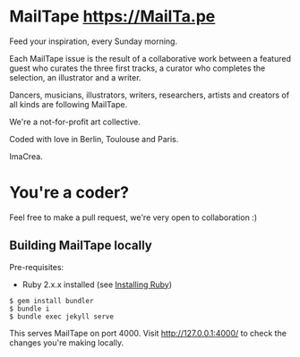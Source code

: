 # MailTape https://MailTa.pe
Feed your inspiration, every Sunday morning.

Each MailTape issue is the result of a collaborative work between a featured guest who curates the three first tracks, a curator who completes the selection, an illustrator and a writer.

Dancers, musicians, illustrators, writers, researchers, artists and creators of all kinds are following MailTape.

We're a not-for-profit art collective.

Coded with love in Berlin, Toulouse and Paris.

ImaCrea.

# You're a coder?
Feel free to make a pull request, we're very open to collaboration :)

## Building MailTape locally

Pre-requisites:
* Ruby 2.x.x installed (see [Installing Ruby](https://www.ruby-lang.org/en/documentation/installation/))

```
$ gem install bundler
$ bundle i
$ bundle exec jekyll serve
```

This serves MailTape on port 4000. Visit http://127.0.0.1:4000/ to check the
changes you're making locally.
